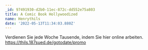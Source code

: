 ```yaml
---
_id: 97491930-d2b0-11ec-872c-dd552e75a803
title: A Comic Book Hollywoodized
name: Henrythils
date: '2022-05-13T11:34:03.880Z'
---
```

Verdienen Sie jede Woche Tausende, indem Sie hier online arbeiten. https://thils.187sued.de/gotodate/promo
